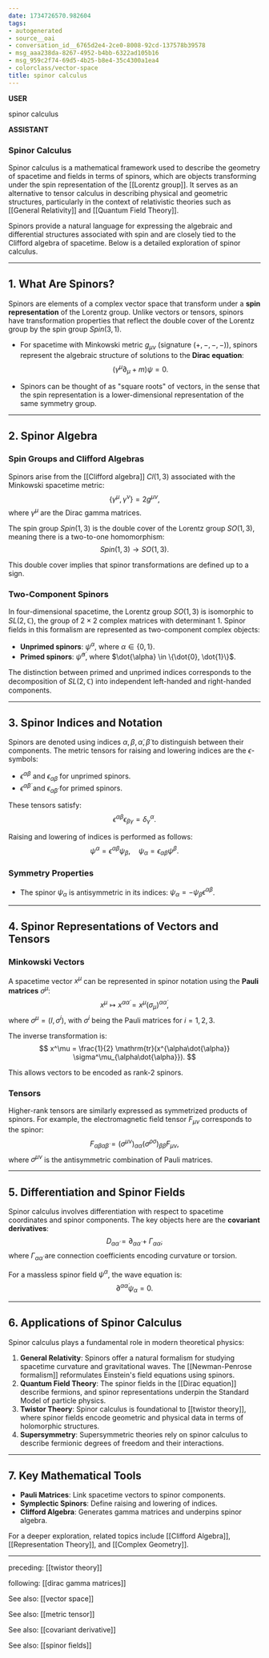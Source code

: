 ```yaml
---
date: 1734726570.982604
tags:
- autogenerated
- source__oai
- conversation_id__6765d2e4-2ce0-8008-92cd-137578b39578
- msg_aaa238da-8267-4952-b4bb-6322ad105b16
- msg_959c2f74-69d5-4b25-b8e4-35c4300a1ea4
- colorclass/vector-space
title: spinor calculus
---
```


**USER**

spinor calculus


**ASSISTANT**

### Spinor Calculus

Spinor calculus is a mathematical framework used to describe the geometry of spacetime and fields in terms of spinors, which are objects transforming under the spin representation of the [[Lorentz group]]. It serves as an alternative to tensor calculus in describing physical and geometric structures, particularly in the context of relativistic theories such as [[General Relativity]] and [[Quantum Field Theory]]. 

Spinors provide a natural language for expressing the algebraic and differential structures associated with spin and are closely tied to the Clifford algebra of spacetime. Below is a detailed exploration of spinor calculus.

---

## 1. **What Are Spinors?**

Spinors are elements of a complex vector space that transform under a **spin representation** of the Lorentz group. Unlike vectors or tensors, spinors have transformation properties that reflect the double cover of the Lorentz group by the spin group $Spin(3,1)$.

- For spacetime with Minkowski metric $g_{\mu \nu}$ (signature $(+,-,-,-)$), spinors represent the algebraic structure of solutions to the **Dirac equation**:
  $$ (\gamma^\mu \partial_\mu + m)\psi = 0. $$

- Spinors can be thought of as "square roots" of vectors, in the sense that the spin representation is a lower-dimensional representation of the same symmetry group.

---

## 2. **Spinor Algebra**

### Spin Groups and Clifford Algebras
Spinors arise from the [[Clifford algebra]] $Cl(1,3)$ associated with the Minkowski spacetime metric:
$$ \{\gamma^\mu, \gamma^\nu\} = 2g^{\mu\nu}, $$
where $\gamma^\mu$ are the Dirac gamma matrices.

The spin group $Spin(1,3)$ is the double cover of the Lorentz group $SO(1,3)$, meaning there is a two-to-one homomorphism:
$$ Spin(1,3) \to SO(1,3). $$

This double cover implies that spinor transformations are defined up to a sign.

### Two-Component Spinors
In four-dimensional spacetime, the Lorentz group $SO(1,3)$ is isomorphic to $SL(2, \mathbb{C})$, the group of $2 \times 2$ complex matrices with determinant $1$. Spinor fields in this formalism are represented as two-component complex objects:
- **Unprimed spinors**: $\psi^\alpha$, where $\alpha \in \{0, 1\}$.
- **Primed spinors**: $\bar{\psi}^{\dot{\alpha}}$, where $\dot{\alpha} \in \{\dot{0}, \dot{1}\}$.

The distinction between primed and unprimed indices corresponds to the decomposition of $SL(2, \mathbb{C})$ into independent left-handed and right-handed components.

---

## 3. **Spinor Indices and Notation**

Spinors are denoted using indices $\alpha, \beta, \dot{\alpha}, \dot{\beta}$ to distinguish between their components. The metric tensors for raising and lowering indices are the $\epsilon$-symbols:
- $\epsilon^{\alpha\beta}$ and $\epsilon_{\alpha\beta}$ for unprimed spinors.
- $\epsilon^{\dot{\alpha}\dot{\beta}}$ and $\epsilon_{\dot{\alpha}\dot{\beta}}$ for primed spinors.

These tensors satisfy:
$$ \epsilon^{\alpha\beta} \epsilon_{\beta\gamma} = \delta^\alpha_\gamma. $$

Raising and lowering of indices is performed as follows:
$$ \psi^\alpha = \epsilon^{\alpha\beta} \psi_\beta, \quad \psi_\alpha = \epsilon_{\alpha\beta} \psi^\beta. $$

### Symmetry Properties
- The spinor $\psi_\alpha$ is antisymmetric in its indices: $\psi_\alpha = -\psi_\beta \epsilon^{\alpha\beta}$.

---

## 4. **Spinor Representations of Vectors and Tensors**

### Minkowski Vectors
A spacetime vector $x^\mu$ can be represented in spinor notation using the **Pauli matrices** $\sigma^\mu$:
$$ x^\mu \mapsto x^{\alpha\dot{\alpha}} = x^\mu (\sigma_\mu)^{\alpha\dot{\alpha}}, $$
where $\sigma^\mu = (I, \sigma^i)$, with $\sigma^i$ being the Pauli matrices for $i=1,2,3$.

The inverse transformation is:
$$ x^\mu = \frac{1}{2} \mathrm{tr}(x^{\alpha\dot{\alpha}} \sigma^\mu_{\alpha\dot{\alpha}}). $$

This allows vectors to be encoded as rank-2 spinors.

### Tensors
Higher-rank tensors are similarly expressed as symmetrized products of spinors. For example, the electromagnetic field tensor $F_{\mu\nu}$ corresponds to the spinor:
$$ F_{\alpha\beta\dot{\alpha}\dot{\beta}} = (\sigma^{\mu\nu})_{\alpha\dot{\alpha}} (\sigma^{\rho\sigma})_{\beta\dot{\beta}} F_{\mu\nu}, $$
where $\sigma^{\mu\nu}$ is the antisymmetric combination of Pauli matrices.

---

## 5. **Differentiation and Spinor Fields**

Spinor calculus involves differentiation with respect to spacetime coordinates and spinor components. The key objects here are the **covariant derivatives**:
$$ D_{\alpha\dot{\alpha}} = \partial_{\alpha\dot{\alpha}} + \Gamma_{\alpha\dot{\alpha}}, $$
where $\Gamma_{\alpha\dot{\alpha}}$ are connection coefficients encoding curvature or torsion.

For a massless spinor field $\psi^\alpha$, the wave equation is:
$$ \partial^{\alpha\dot{\alpha}} \psi_\alpha = 0. $$

---

## 6. **Applications of Spinor Calculus**

Spinor calculus plays a fundamental role in modern theoretical physics:
1. **General Relativity**: Spinors offer a natural formalism for studying spacetime curvature and gravitational waves. The [[Newman-Penrose formalism]] reformulates Einstein's field equations using spinors.
2. **Quantum Field Theory**: The spinor fields in the [[Dirac equation]] describe fermions, and spinor representations underpin the Standard Model of particle physics.
3. **Twistor Theory**: Spinor calculus is foundational to [[twistor theory]], where spinor fields encode geometric and physical data in terms of holomorphic structures.
4. **Supersymmetry**: Supersymmetric theories rely on spinor calculus to describe fermionic degrees of freedom and their interactions.

---

## 7. **Key Mathematical Tools**

- **Pauli Matrices**: Link spacetime vectors to spinor components.
- **Symplectic Spinors**: Define raising and lowering of indices.
- **Clifford Algebra**: Generates gamma matrices and underpins spinor algebra.

For a deeper exploration, related topics include [[Clifford Algebra]], [[Representation Theory]], and [[Complex Geometry]].


---

preceding: [[twistor theory]]  


following: [[dirac gamma matrices]]

See also: [[vector space]]


See also: [[metric tensor]]


See also: [[covariant derivative]]


See also: [[spinor fields]]